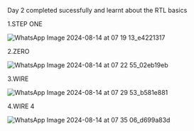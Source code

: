 Day 2 completed sucessfully and learnt about the RTL basics  



1.STEP ONE


![WhatsApp Image 2024-08-14 at 07 19 13_e4221317](https://github.com/user-attachments/assets/9181d6a9-5ea9-41d5-9dde-f8462ff3b45b)



2.ZERO


![WhatsApp Image 2024-08-14 at 07 22 55_02eb19eb](https://github.com/user-attachments/assets/7102b810-d035-42e2-a465-3c631bf43371)



3.WIRE


![WhatsApp Image 2024-08-14 at 07 29 53_b581e881](https://github.com/user-attachments/assets/25d38f81-1024-4566-af39-dab2851ca567)



4.WIRE 4


![WhatsApp Image 2024-08-14 at 07 35 06_d699a83d](https://github.com/user-attachments/assets/2581ebd9-8612-4e69-9fe9-51c276dfcc5d)


